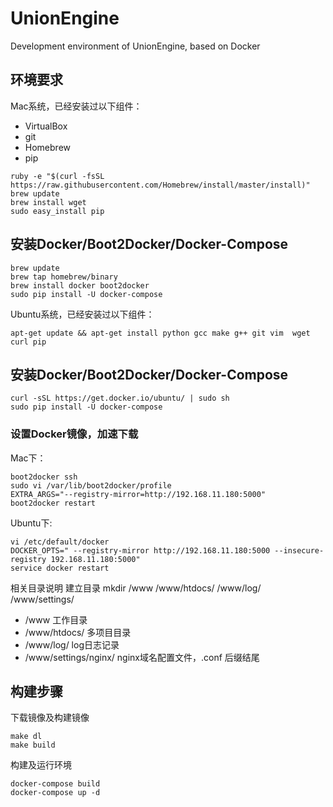 # UnionEngine
Development environment of UnionEngine, based on Docker

## 环境要求

Mac系统，已经安装过以下组件：

- VirtualBox
- git
- Homebrew
- pip

```
ruby -e "$(curl -fsSL https://raw.githubusercontent.com/Homebrew/install/master/install)"
brew update
brew install wget
sudo easy_install pip
```

## 安装Docker/Boot2Docker/Docker-Compose

```
brew update
brew tap homebrew/binary
brew install docker boot2docker
sudo pip install -U docker-compose
```

Ubuntu系统，已经安装过以下组件：

```
apt-get update && apt-get install python gcc make g++ git vim  wget curl pip
```

## 安装Docker/Boot2Docker/Docker-Compose

```
curl -sSL https://get.docker.io/ubuntu/ | sudo sh
sudo pip install -U docker-compose
```

### 设置Docker镜像，加速下载

Mac下：

```
boot2docker ssh
sudo vi /var/lib/boot2docker/profile
EXTRA_ARGS="--registry-mirror=http://192.168.11.180:5000"
boot2docker restart
```

Ubuntu下:

```
vi /etc/default/docker
DOCKER_OPTS=" --registry-mirror http://192.168.11.180:5000 --insecure-registry 192.168.11.180:5000"
service docker restart
```

相关目录说明
建立目录
mkdir /www /www/htdocs/ /www/log/ /www/settings/

- /www 工作目录
- /www/htdocs/ 多项目目录
- /www/log/ log日志记录
- /www/settings/nginx/ nginx域名配置文件，.conf 后缀结尾

## 构建步骤

下载镜像及构建镜像

```
make dl
make build
```

构建及运行环境

```
docker-compose build
docker-compose up -d
```

